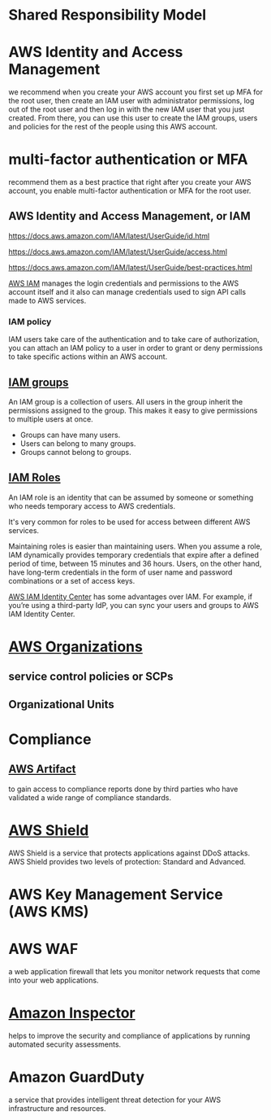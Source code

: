 # Shared Responsibility Model

# AWS Identity and Access Management
we recommend when you create your AWS account you first set up MFA for the root user, then create an IAM user with administrator permissions, log out of the root user and then log in with the new IAM user that you just created. From there, you can use this user to create the IAM groups, users and policies for the rest of the people using this AWS account.

# multi-factor authentication or MFA
 recommend them as a best practice that right after you create your AWS account, you enable multi-factor authentication or MFA for the root user.

## AWS Identity and Access Management, or IAM
https://docs.aws.amazon.com/IAM/latest/UserGuide/id.html

https://docs.aws.amazon.com/IAM/latest/UserGuide/access.html

https://docs.aws.amazon.com/IAM/latest/UserGuide/best-practices.html

[AWS IAM](https://docs.aws.amazon.com/IAM/latest/UserGuide/introduction.html) manages the login credentials and permissions to the AWS account itself and it also can manage credentials used to sign API calls made to AWS services. 

### IAM policy 
IAM users take care of the authentication and to take care of authorization, you can attach an IAM policy to a user in order to grant or deny permissions to take specific actions within an AWS account. 

## [IAM groups](https://docs.aws.amazon.com/IAM/latest/UserGuide/id_groups.html)
An IAM group is a collection of users. All users in the group inherit the permissions assigned to the group. This makes it easy to give permissions to multiple users at once. 
- Groups can have many users.
- Users can belong to many groups.
- Groups cannot belong to groups.

## [IAM Roles](https://docs.aws.amazon.com/IAM/latest/UserGuide/id_roles.html)
An IAM role is an identity that can be assumed by someone or something who needs temporary access to AWS credentials. 

It's very common for roles to be used for access between different AWS services. 

Maintaining roles is easier than maintaining users. When you assume a role, IAM dynamically provides temporary credentials that expire after a defined period of time, between 15 minutes and 36 hours. Users, on the other hand, have long-term credentials in the form of user name and password combinations or a set of access keys.

[AWS IAM Identity Center](https://aws.amazon.com/blogs/security/how-to-create-and-manage-users-within-aws-sso/) 
has some advantages over IAM. For example, if you’re using a third-party IdP, you can sync your users and groups to AWS IAM Identity Center.


# [AWS Organizations](https://aws.amazon.com/organizations)

## service control policies or SCPs

## Organizational Units

# Compliance
## [AWS Artifact](https://aws.amazon.com/artifact)
to gain access to compliance reports done by third parties who have validated a wide range of compliance standards.

# [AWS Shield](https://aws.amazon.com/shield)
AWS Shield is a service that protects applications against DDoS attacks. AWS Shield provides two levels of protection: Standard and Advanced.

# AWS Key Management Service (AWS KMS)

# AWS WAF
a web application firewall that lets you monitor network requests that come into your web applications. 

# [Amazon Inspector](https://aws.amazon.com/inspector/)
helps to improve the security and compliance of applications by running automated security assessments.

# Amazon GuardDuty
a service that provides intelligent threat detection for your AWS infrastructure and resources. 

